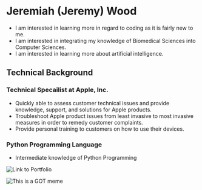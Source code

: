 # Jeremiah (Jeremy) Wood
* I am interested in learning more in regard to coding as it is fairly new to me.
* I am interested in integrating my knowledge of Biomedical Sciences into Computer Sciences.
* I am interested in learning more about artificial intelligence.
## Technical Background
### Technical Specailist at Apple, Inc.
* Quickly able to assess customer technical issues and provide knowledge, support, and solutions for Apple products.
* Troubleshoot Apple product issues from least invasive to most invasive measures in order to remedy customer complaints. 
* Provide personal training to customers on how to use their devices.
### Python Programming Language
* Intermediate knowledge of Python Programming 

![Link to Portfolio](https://woodjer18.github.io/#)




![This is a GOT meme](https://www.boredpanda.com/blog/wp-content/uploads/2015/10/funny-game-of-thrones-memes-3__605.jpg)

